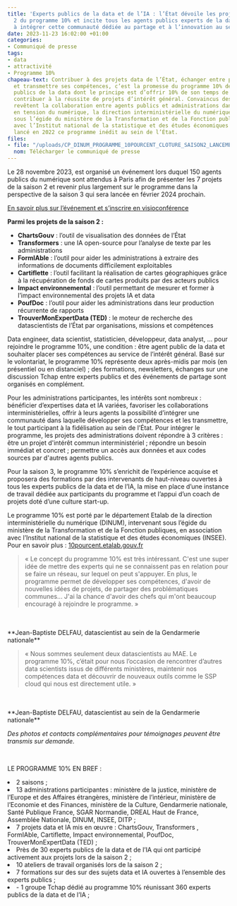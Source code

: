 ```yaml
---
title: 'Experts publics de la data et de l’IA : l’État dévoile les projets de la saison
  2 du programme 10% et incite tous les agents publics experts de la data et de l’IA
  à intégrer cette communauté dédiée au partage et à l’innovation au sein de l’État'
date: 2023-11-23 16:02:00 +01:00
categories:
- Communiqué de presse
tags:
- data
- attractivité
- Programme 10%
chapeau-text: Contribuer à des projets data de l’État, échanger entre pairs, se former
  et transmettre ses compétences, c’est la promesse du programme 10% destiné aux agents
  publics de la data dont le principe est d’offrir 10% de son temps de travail pour
  contribuer à la réussite de projets d’intérêt général. Convaincus des intérêts que
  revêtent la collaboration entre agents publics et administrations dans le secteur
  en tension du numérique, la direction interministérielle du numérique (DINUM), intervenant
  sous l’égide du ministère de la Transformation et de la Fonction publiques, en association
  avec l’Institut national de la statistique et des études économiques (INSEE), ont
  lancé en 2022 ce programme inédit au sein de l’État.
files:
- file: "/uploads/CP_DINUM_PROGRAMME_10POURCENT_CLOTURE_SAISON2_LANCEMENT_SAISON3.pdf"
  nom: Télécharger le communiqué de presse
---
```


Le 28 novembre 2023, est organisé un événement lors duquel 150 agents publics du numérique sont attendus à Paris afin de présenter les 7 projets de la saison 2 et revenir plus largement sur le programme dans la perspective de la saison 3 qui sera lancée en février 2024 prochain. 

[En savoir plus sur l’événement et s’inscrire en visioconférence 
](https://www.numerique.gouv.fr/agenda/cloture-de-la-saison-2-du-programme-10-percent/)

**Parmi les projets de la saison 2 :**
* **ChartsGouv** : l’outil de visualisation des données de l’État
* **Transformers** : une IA open-source pour l’analyse de texte par les administrations
* **FormIAble** : l’outil pour aider les administrations à extraire des informations de documents difficilement exploitables
* **Cartiflette** : l’outil facilitant la réalisation de cartes géographiques grâce à la récupération de fonds de cartes produits par des acteurs publics
* **Impact environnemental** : l’outil permettant de mesurer et former à l’impact environnemental des projets IA et data
* **PoufDoc** : l’outil pour aider les administrations dans leur production récurrente de rapports
* **TrouverMonExpertData (TED)** : le moteur de recherche des datascientists de l’État par organisations, missions et compétences

Data engineer, data scientist, statisticien, développeur, data analyst, … pour rejoindre le programme 10%, une condition : être agent public de la data et souhaiter placer ses compétences au service de l’intérêt général. Basé sur le volontariat, le programme 10% représente deux après-midis par mois (en présentiel ou en distanciel) ; des formations, newsletters, échanges sur une discussion Tchap entre experts publics et des événements de partage sont organisés en complément. 

Pour les administrations participantes, les intérêts sont nombreux : bénéficier d’expertises data et IA variées, favoriser les collaborations interministérielles, offrir à leurs agents la possibilité d’intégrer une communauté dans laquelle développer ses compétences et les transmettre, le tout participant à la fidélisation au sein de l’État. Pour intégrer le programme, les projets des administrations doivent répondre à 3 critères : être un projet d'intérêt commun interministériel ; répondre un besoin immédiat et concret ; permettre un accès aux données et aux codes sources par d'autres agents publics.

Pour la saison 3, le programme 10% s’enrichit de l’expérience acquise et proposera des formations par des intervenants de haut-niveau ouvertes à tous les experts publics de la data et de l’IA, la mise en place d’une instance de travail dédiée aux participants du programme et l’appui d’un coach de projets doté d’une culture start-up. 

Le programme 10% est porté par le département Etalab de la direction interministérielle du numérique (DINUM), intervenant sous l’égide du ministère de la Transformation et de la Fonction publiques, en association avec l’Institut national de la statistique et des études économiques (INSEE). Pour en savoir plus : [10pourcent.etalab.gouv.fr](https://www.10pourcent.etalab.gouv.fr/)

> « Le concept du programme 10% est très intéressant. C'est une super idée de mettre des experts qui ne se connaissent pas en relation pour se faire un réseau, sur lequel on peut s'appuyer. En plus, le programme permet de développer ses compétences, d'avoir de nouvelles idées de projets, de partager des problématiques communes... J'ai la chance d'avoir des chefs qui m'ont beaucoup encouragé à rejoindre le programme. »
<br>
<br>**Jean-Baptiste DELFAU, datascientist au sein de la Gendarmerie nationale**

> « Nous sommes seulement deux datascientists au MAE. Le programme 10%, c’était pour nous l’occasion de rencontrer d’autres data scientists issus de différents ministères, maintenir nos compétences data et découvrir de nouveaux outils comme le SSP cloud qui nous est directement utile. » 
<br>
<br>**Jean-Baptiste DELFAU, datascientist au sein de la Gendarmerie nationale**

*Des photos et contacts complémentaires pour témoignages peuvent être transmis sur demande.*

<div class="encadre noir" style="margin-bottom:40px">
<br>
<p>LE PROGRAMME 10% EN BREF :
<br>
<li> 2 saisons ;</li>
<li> 13 administrations participantes : ministère de la justice, ministère de l’Europe et des Affaires étrangères, ministère de l’intérieur, ministère de l’Economie et des Finances, ministère de la Culture, Gendarmerie nationale, Santé Publique France, SGAR Normandie, DREAL Haut de France, Assemblée Nationale, DINUM, INSEE, DITP ;</li>
<li> 7 projets data et IA mis en œuvre : ChartsGouv, Transformers , FormIAble, Cartiflette, Impact environnemental, PoufDoc, TrouverMonExpertData (TED) ;</li>
<li>Près de 30 experts publics de la data et de l’IA qui ont participé activement aux projets lors de la saison 2 ;</li>
<li> 10 ateliers de travail organisés lors de la saison 2 ;</li>
<li> 7 formations sur des sur des sujets data et IA ouvertes à l’ensemble des experts publics ;</li>
<li> -	1 groupe Tchap dédié au programme 10% réunissant 360 experts publics de la data et de l’IA ;</li>
